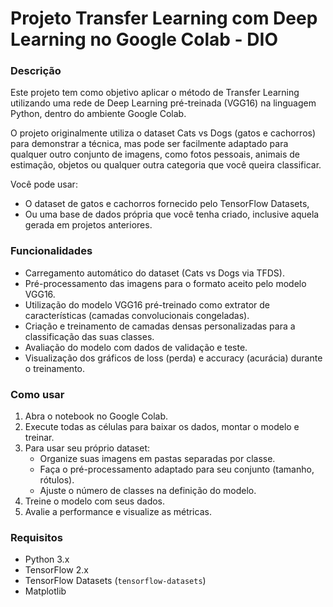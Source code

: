 # Projeto Transfer Learning com Deep Learning no Google Colab - DIO
### Descrição
Este projeto tem como objetivo aplicar o método de Transfer Learning utilizando uma rede de Deep Learning pré-treinada (VGG16) na linguagem Python, dentro do ambiente Google Colab.

O projeto originalmente utiliza o dataset Cats vs Dogs (gatos e cachorros) para demonstrar a técnica, mas pode ser facilmente adaptado para qualquer outro conjunto de imagens, como fotos pessoais, animais de estimação, objetos ou qualquer outra categoria que você queira classificar.

Você pode usar:
- O dataset de gatos e cachorros fornecido pelo TensorFlow Datasets,
- Ou uma base de dados própria que você tenha criado, inclusive aquela gerada em projetos anteriores.

### Funcionalidades
- Carregamento automático do dataset (Cats vs Dogs via TFDS).
- Pré-processamento das imagens para o formato aceito pelo modelo VGG16.
- Utilização do modelo VGG16 pré-treinado como extrator de características (camadas convolucionais congeladas).
- Criação e treinamento de camadas densas personalizadas para a classificação das suas classes.
- Avaliação do modelo com dados de validação e teste.
- Visualização dos gráficos de loss (perda) e accuracy (acurácia) durante o treinamento.

### Como usar
1. Abra o notebook no Google Colab.
2. Execute todas as células para baixar os dados, montar o modelo e treinar.
3. Para usar seu próprio dataset:
    - Organize suas imagens em pastas separadas por classe.
    - Faça o pré-processamento adaptado para seu conjunto (tamanho, rótulos).
    - Ajuste o número de classes na definição do modelo.
4. Treine o modelo com seus dados.
5. Avalie a performance e visualize as métricas.

### Requisitos
- Python 3.x
- TensorFlow 2.x
- TensorFlow Datasets (`tensorflow-datasets`)
- Matplotlib
